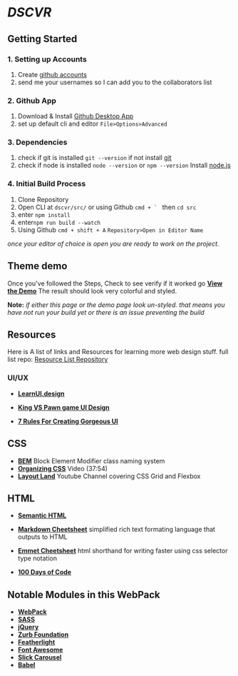  _**DSCVR**_
===


## Getting Started

### 1. Setting up Accounts
 1. Create [github accounts](https://github.com/)
 1. send me your usernames so I can add you to the collaborators list  

### 2. Github App
1. Download & Install [Github Desktop App](https://desktop.github.com/)
1. set up default cli and editor ``File>Options>Advanced``

### 3. Dependencies
1. check if git is installed ``git --version`` if not install [git](https://git-scm.com/downloads)
1. check if node is installed ``node --version`` or ``npm --version`` Install [node.js](https://nodejs.org/en/)

### 4. Initial Build Process

1. Clone Repository
1. Open CLI at ``dscvr/src/`` or using Github ``cmd + ` `` then ``cd src``
 1. enter ``npm install``
 1. enter``npm run build --watch``
1. Using Github ``cmd + shift + A`` ``Repository>Open in Editor Name``

_once your editor of choice is open you are ready to work on the project._

## Theme demo
Once you've followed the Steps, Check to see verify if it worked go **[View the Demo](demo.html)** The result should look very colorful and styled.

**Note:** _if either this page or the demo page look un-styled. that means you have not run your build yet or there is an issue preventing the build_


## Resources


Here is A list of links and Resources for learning more web design stuff. full list repo: [Resource List Repository](https://github.com/AndreBClark/WebStudentResources)


### UI/UX
* **[LearnUI.design](https://learnui.design/blog/)**

* **[King VS Pawn game UI Design](https://learnui.design/blog/king-vs-pawn-game-ui-design.html)**
* **[7 Rules For Creating Gorgeous UI](https://learnui.design/blog/7-rules-for-creating-gorgeous-ui-part-1.html)**

## CSS
* **[BEM](http://getbem.com/)** Block Element Modifier class naming system
* **[Organizing CSS](https://www.youtube.com/watch?v=IKFq2cSbQ4Q)** Video (37:54)
* **[Layout Land](https://www.youtube.com/channel/UC7TizprGknbDalbHplROtag)** Youtube Channel covering CSS Grid and Flexbox

## HTML
* **[Semantic HTML](https://html.com/semantic-markup/)**

* **[Markdown Cheetsheet](https://github.com/adam-p/markdown-here/wiki/Markdown-Cheatsheet)** simplified rich text formating language that outputs to HTML
* **[Emmet Cheetsheet](https://docs.emmet.io/cheat-sheet/)** html shorthand for writing faster using css selector type notation

* **[100 Days of Code](https://github.com/nas5w/100-days-of-code-frontend)**


## Notable Modules in this WebPack

* **[WebPack](https://webpack.js.org/concepts/)**
* **[SASS](https://sass-lang.com/)**
* **[jQuery](https://api.jquery.com/)**
* **[Zurb Foundation](https://foundation.zurb.com/sites/docs/)**
* **[Featherlight](https://github.com/noelboss/featherlight)**
* **[Font Awesome](https://fontawesome.com/icons?d=gallery)**
* **[Slick Carousel](http://kenwheeler.github.io/slick/)**
* **[Babel](https://babeljs.io/docs/en/)**
